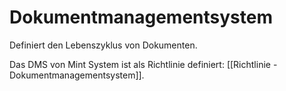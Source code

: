 # Dokumentmanagementsystem

Definiert den Lebenszyklus von Dokumenten.

Das DMS von Mint System ist als Richtlinie definiert: [[Richtlinie - Dokumentmanagementsystem]].